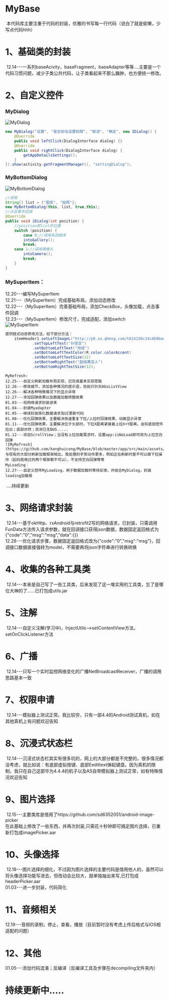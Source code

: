 # MyBase
  本代码库主要注重于代码的封装，优雅的书写每一行代码（说白了就是偷懒，少写点代码hhh）
# 1、基础类的封装
  12.14---一系列baseAcivity，baseFragment，baseAdapter等等....主要是一个代码习惯问题，减少子类公共代码，让子类看起来不那么臃肿，也方便统一修改。
# 2、自定义控件
### MyDialog
![MyDialog](https://github.com/kanghuicong/MyBase/blob/master/app/src/main/assets/myDialog.png)  
```java
new MyDialog("设置", "是否前往设置权限", "取消", "确定", new IDialog() {
    @Override
    public void leftClick(DialogInterface dialog) {}
    @Override
    public void rightClick(DialogInterface dialog) {
        getAppDetailsSettings();
    }
}).show(activity.getFragmentManager(), "settingDialog");
```
### MyBottomDialog
![MyBottomDialog](https://github.com/kanghuicong/MyBase/blob/master/app/src/main/assets/myBottomDialog.png) 
```java
//调用  
String[] list = {"图库", "拍照"};
new MyBottomDialog(this, list, true,this);
//点击事件回调  
@Override
public void iDialog(int position) {
    //position即list的位置
    switch (position) {
        case 0://调用系统图库
	    intoGallery();
	    break;
	case 1://调用摄像头
	    intoCamera();
	    break;
    }
}
```
### MySuperItem：  
  12.20---编写MySuperItem  
  12.21---（MySuperItem）完成基础布局，添加动态修改  
  12.22---（MySuperItem）完善基础布局，添加CheckBox，头像加载，点击事件回调  
  12.23---（MySuperItem）修改尺寸，完成适配，添加switch  
![MySuperItem](https://github.com/kanghuicong/MyBase/blob/master/app/src/main/assets/mySuperItem.png)    	
```java
提供链式动态修改方法，如下部分方法：
    itemHeader1.setLeftImageL("http://p0.so.qhmsg.com/t014156c14c469bae95.jpg",true)
            .setTopLeftText("孙悟空")
            .setBottomLeftText("地球")
            .setBottomLeftTextColor(R.color.colorAccent)
            .setBottomLeftTextSize(12)
            .setBottomRightText("超级赛亚人")
            .setBottomRightTextSize(12);
```
	MyRefresh:  
	12.25---自定义刷新加载布局实现，已完成基本实现思路  
	12.26---修改细节，添加各种情况的提示语，目前只针对AbsListView  
	12.26---解决各种特殊情况下的显示异常  
	12.27---添加回弹效果以及数据加载转圈效果  
	01.03---将网络请求封装进来  
	01.04---封装Myadapter  
	01.05---继续封装简化数据请求及UI更新代码  
	01.08---优化回弹效果，主要解决快速重复下拉/上拉时回弹效果、动画显示异常  
	01.11---优化回弹效果，主要解决位于头部时，下拉X距离紧接着上拉X+Y距离，会将底部控件拉出；底部亦然；目测已无BUG.....  
	01.12---添加ScrollView；当没有上拉加载需求时，设置app:isNoLoad即可改为上拉空白回弹  
	![MyRefresh](https://github.com/kanghuicong/MyBase/blob/master/app/src/main/assets/myRefresh.gif)   
	与现有的大部分刷新加载框架相比，我处理的手势动作更多，例如正在刷新时是不可以做下拉操作（起码我用过的两个框架都不可以）、不支持空白回弹等等  
	MyLoading：  
	12.27---自定义控件MyLoading，用于数据加载时等待反馈，并结合MyDialog，封装loading加载框  
  ....持续更新
# 3、网络请求封装
  12.14---基于okHttp、rxAndroid与retrofit2写的网络请求，已封装，只需调用FunData方法传入请求参数，就在回调接口获得json数据，数据固定返回格式为{"code":"0","msg":"msg","data":{}}  
  12.28---优化请求步骤，数据固定返回格式改为{"code":"0","msg":"msg"}，回调接口数据直接强转为model，不需要再将json字符串进行转换转换  
# 4、收集的各种工具类
  12.14---本来是自己写了一些工具类，后来发现了这一堆实用的工具类，忘了是哪位大神的了......已打包成utils.jar
# 5、注解
  12.14---自定义注解(学习中)，InjectUtils-->setContentView方法，setOnClickListener方法
# 6、广播
  12.14---只写一个实时监控网络变化的广播NetBroadcastReceiver，广播的调用思路基本一致
# 7、权限申请
  12.14---模拟器上测试正常。我比较穷，只有一部4.4的Android测试真机，如在其他真机上有问题欢迎告知
# 8、沉浸式状态栏
  12.14---沉浸式状态栏其实有很多坑的，网上的大部分都是不完整的，很多情况都没考虑，就比如说：有底部虚拟按键、底部Eedittext弹起键盘。因为真机的限制，我只在自己这部华为4.4.4的机子以及AS自带模拟器上测试正常，如有特殊情况欢迎告知
# 9、图片选择
  12.15---主要类库是借用了https://github.com/sd6352051/android-image-picker  
		在此基础上修改了一些东西，并再次封装,只需花十秒钟即可搞定图片选择，已重新打包成imagePicker.aar
# 10、头像选择
  12.18---图片选择的细化，不过因为图片选择的主要代码是借用他人的，虽然可以将头像选择功能写进去，但改动会比较大，就单独抽出来写,已打包成headerPicker.aar  
  01.03---进一步封装，代码简化
# 11、音频相关
  12.19---音频的录制，停止，查看，播放（目前暂时没有考虑上传后格式与IOS相适配的问题）
# 12、其他
  01.05---添加代码混淆；反编译（反编译工具及步骤在decompiling文件夹内）

# 持续更新中.....

